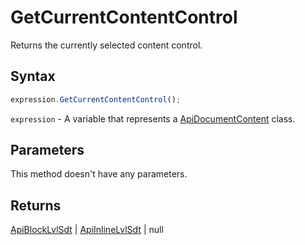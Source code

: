 # GetCurrentContentControl

Returns the currently selected content control.

## Syntax

```javascript
expression.GetCurrentContentControl();
```

`expression` - A variable that represents a [ApiDocumentContent](../ApiDocumentContent.md) class.

## Parameters

This method doesn't have any parameters.

## Returns

[ApiBlockLvlSdt](../../ApiBlockLvlSdt/ApiBlockLvlSdt.md) \| [ApiInlineLvlSdt](../../ApiInlineLvlSdt/ApiInlineLvlSdt.md) \| null